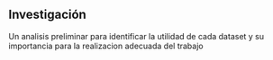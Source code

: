 ## Investigación
Un analisis preliminar para identificar la utilidad de cada dataset y su importancia para la realizacion 
adecuada del trabajo 
